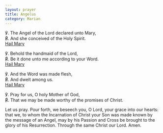 ```yaml
---
layout: prayer
title: Angelus
category: Marian
---
```

℣. The Angel of the Lord declared unto Mary,  
℟. And she conceived of the Holy Spirit.  
[Hail Mary](/prayers/ave-maria/)

℣. Behold the handmaid of the Lord,  
℟. Be it done unto me according to your Word.  
[Hail Mary](/prayers/ave-maria/)

℣. And the Word was made flesh,  
℟. And dwelt among us.  
[Hail Mary](/prayers/ave-maria/)

℣. Pray for us, O holy Mother of God,  
℟. That we may be made worthy of the promises of Christ.

Let us pray. Pour forth, we beseech you, O Lord, your grace into our hearts: that we, to whom the Incarnation of Christ your Son was made known by the message of an Angel, may by his Passion and Cross be brought to the glory of his Resurrection. Through the same Christ our Lord. Amen.